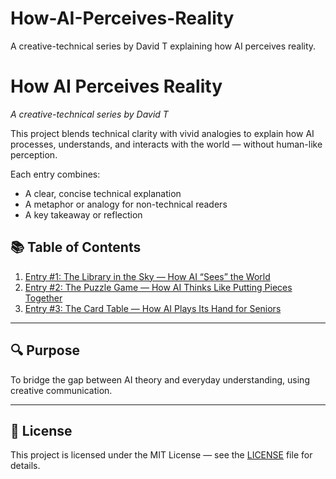 # How-AI-Perceives-Reality
A creative-technical series by David T explaining how AI perceives reality.


# How AI Perceives Reality

_A creative-technical series by David T_

This project blends technical clarity with vivid analogies to explain how AI processes, understands, and interacts with the world — without human-like perception.

Each entry combines:
- A clear, concise technical explanation
- A metaphor or analogy for non-technical readers
- A key takeaway or reflection

## 📚 Table of Contents
1. [Entry #1: The Library in the Sky — How AI “Sees” the World](entries/01-library-in-the-sky.md)
2. [Entry #2: The Puzzle Game — How AI Thinks Like Putting Pieces Together](entries/02-puzzle-game.md)
3. [Entry #3: The Card Table — How AI Plays Its Hand for Seniors](AI_for_Seniors/AI_explained_through_card_games_for_seniors.md)


---

## 🔍 Purpose
To bridge the gap between AI theory and everyday understanding, using creative communication.

---

## 📜 License
This project is licensed under the MIT License — see the [LICENSE](LICENSE) file for details.

